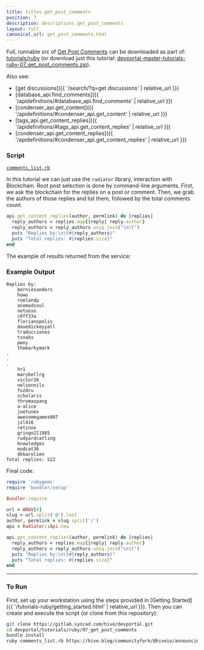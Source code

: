 ```yaml
---
title: titles.get_post_comments
position: 7
description: descriptions.get_post_comments
layout: full
canonical_url: get_post_comments.html
---
```

Full, runnable src of [Get Post Comments](https://gitlab.syncad.com/hive/devportal/-/tree/master/tutorials/ruby/07_get_post_comments) can be downloaded as part of: [tutorials/ruby](https://gitlab.syncad.com/hive/devportal/-/tree/master/tutorials/ruby) (or download just this tutorial: [devportal-master-tutorials-ruby-07_get_post_comments.zip](https://gitlab.syncad.com/hive/devportal/-/archive/master/devportal-master.zip?path=tutorials/ruby/07_get_post_comments)).

Also see:
* [get discussions]({{ '/search/?q=get discussions' | relative_url }})
* [database_api.find_comments]({{ '/apidefinitions/#database_api.find_comments' | relative_url }})
* [condenser_api.get_content]({{ '/apidefinitions/#condenser_api.get_content' | relative_url }})
* [tags_api.get_content_replies]({{ '/apidefinitions/#tags_api.get_content_replies' | relative_url }})
* [condenser_api.get_content_replies]({{ '/apidefinitions/#condenser_api.get_content_replies' | relative_url }})

### Script

[`comments_list.rb`](https://gitlab.syncad.com/hive/devportal/-/blob/master/tutorials/ruby/07_get_post_comments/comments_list.rb)

In this tutorial we can just use the `radiator` library, interaction with Blockchain.  Root post selection is done by command-line arguments.  First, we ask the blockchain for the replies on a post or comment.  Then, we grab the authors of those replies and list them, followed by the total comments count.

```ruby
api.get_content_replies(author, permlink) do |replies|
  reply_authors = replies.map{|reply| reply.author}
  reply_authors = reply_authors.uniq.join("\n\t")
  puts "Replies by:\n\t#{reply_authors}"
  puts "Total replies: #{replies.size}"
end
```

The example of results returned from the service:

### Example Output

```
Replies by:
	berniesanders
	howo
	roelandp
	anomadsoul
	netuoso
	c0ff33a
	florianopolis
	davedickeyyall
	traducciones
	tsnaks
	pwny
	themarkymark
.
.
.
	hr1
	marybellrg
	victor26
	nelsonnils
	fozdru
	scholaris
	thromaspang
	a-alice
	joetunex
	awesomegames007
	jsl416
	retinox
	gringo211985
	rudyardcatling
	knowledges
	mudcat36
	dkkarolien
Total replies: 522
```

Final code:

```ruby
require 'rubygems'
require 'bundler/setup'

Bundler.require

url = ARGV[0]
slug = url.split('@').last
author, permlink = slug.split('/')
api = Radiator::Api.new

api.get_content_replies(author, permlink) do |replies|
  reply_authors = replies.map{|reply| reply.author}
  reply_authors = reply_authors.uniq.join("\n\t")
  puts "Replies by:\n\t#{reply_authors}"
  puts "Total replies: #{replies.size}"
end

```

---

### To Run

First, set up your workstation using the steps provided in [Getting Started]({{ '/tutorials-ruby/getting_started.html' | relative_url }}).  Then you can create and execute the script (or clone from this repository):

```bash
git clone https://gitlab.syncad.com/hive/devportal.git
cd devportal/tutorials/ruby/07_get_post_comments
bundle install
ruby comments_list.rb https://hive.blog/communityfork/@hiveio/announcing-the-launch-of-hive-blockchain
```
